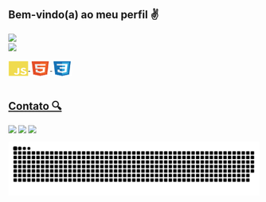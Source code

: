 ## Bem-vindo(a) ao meu perfil ✌️

<div>
  <a href="https://github.com/eduardolcfaria">
  <img height="180em" src="https://github-readme-stats.vercel.app/api?username=eduardolcfaria&show_icons=true&theme=dark"/>
    <br>
  <img height="180em" src="https://github-readme-stats.vercel.app/api/top-langs/?username=devemdobro&layout=compact&langs_count=6&theme=dark"/>
</div>
  
<div style="display: inline_block"><br>
  <img align="center" alt="Js" height="30" width="40" src="https://raw.githubusercontent.com/devicons/devicon/master/icons/javascript/javascript-plain.svg">
  <img align="center" alt="HTML" height="30" width="40" src="https://raw.githubusercontent.com/devicons/devicon/master/icons/html5/html5-original.svg">
  <img align="center" alt="CSS" height="30" width="40" src="https://raw.githubusercontent.com/devicons/devicon/master/icons/css3/css3-original.svg">
</div>
 
 <br>
 
  ## Contato 🔍
 
<div> 
  
 <a href="https://www.instagram.com/eduardo.lcf_/" target="_blank">
 <img src="https://img.shields.io/badge/-Instagram-%23E4405F?style=for-the-badge&logo=instagram&logoColor=white" target="_blank"></a>
<a href = "mailto:eduardolcfaria@gmail.com" target="_blank"><img src="https://img.shields.io/badge/-Gmail-%23333?style=for-the-badge&logo=gmail&logoColor=white" target="_blank"></a>
<a href="https://www.linkedin.com/in/eduardolcfaria/" target="_blank"><img src="https://img.shields.io/badge/-LinkedIn-%230077B5?style=for-the-badge&logo=linkedin&logoColor=white" target="_blank"></a> 
 
  ![Snake animation](https://github.com/eduardolcfaria/eduardolcfaria/blob/output/github-contribution-grid-snake.svg)

</div>
